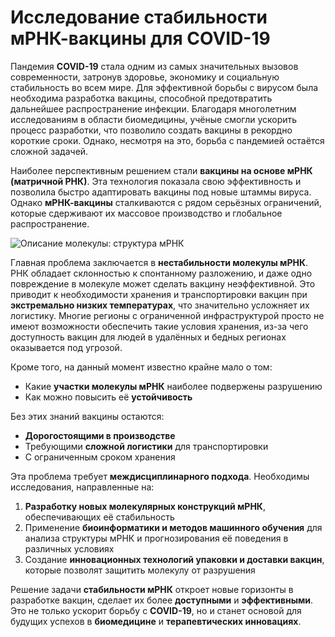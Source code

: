 #  Исследование стабильности мРНК-вакцины для COVID-19

Пандемия **COVID-19** стала одним из самых значительных вызовов современности, затронув здоровье, экономику и социальную стабильность во всем мире. Для эффективной борьбы с вирусом была необходима разработка вакцины, способной предотвратить дальнейшее распространение инфекции. Благодаря многолетним исследованиям в области биомедицины, учёные смогли ускорить процесс разработки, что позволило создать вакцины в рекордно короткие сроки. Однако, несмотря на это, борьба с пандемией остаётся сложной задачей.

Наиболее перспективным решением стали **вакцины на основе мРНК (матричной РНК)**. Эта технология показала свою эффективность и позволила быстро адаптировать вакцины под новые штаммы вируса. Однако **мРНК-вакцины** сталкиваются с рядом серьёзных ограничений, которые сдерживают их массовое производство и глобальное распространение. 

![Описание молекулы: структура мРНК](https://github.com/Brightest-Sunshine/Vaccine-Degradation-Prediction/blob/master/mRNA.png)

Главная проблема заключается в **нестабильности молекулы мРНК**. РНК обладает склонностью к спонтанному разложению, и даже одно повреждение в молекуле может сделать вакцину неэффективной. Это приводит к необходимости хранения и транспортировки вакцин при **экстремально низких температурах**, что значительно усложняет их логистику. Многие регионы с ограниченной инфраструктурой просто не имеют возможности обеспечить такие условия хранения, из-за чего доступность вакцин для людей в удалённых и бедных регионах оказывается под угрозой.

Кроме того, на данный момент известно крайне мало о том:
- Какие **участки молекулы мРНК** наиболее подвержены разрушению
- Как можно повысить её **устойчивость**

Без этих знаний вакцины остаются:
- **Дорогостоящими в производстве**
- Требующими **сложной логистики** для транспортировки
- С ограниченным сроком хранения

Эта проблема требует **междисциплинарного подхода**. Необходимы исследования, направленные на:
1. **Разработку новых молекулярных конструкций мРНК**, обеспечивающих её стабильность
2. Применение **биоинформатики и методов машинного обучения** для анализа структуры мРНК и прогнозирования её поведения в различных условиях
3. Создание **инновационных технологий упаковки и доставки вакцин**, которые позволят защитить молекулу от разрушения

Решение задачи **стабильности мРНК** откроет новые горизонты в разработке вакцин, сделает их более **доступными** и **эффективными**. Это не только ускорит борьбу с **COVID-19**, но и станет основой для будущих успехов в **биомедицине** и **терапевтических инновациях**.
